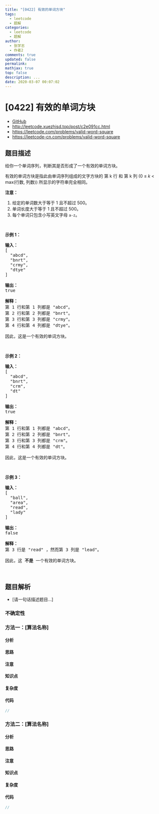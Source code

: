 ```yaml
---
title: "[0422] 有效的单词方块"
tags:
  - leetcode
  - 题解
categories:
  - leetcode
  - 题解
author:
  - 张学志
  - 作者2
comments: true
updated: false
permalink:
mathjax: true
top: false
description: ...
date: 2020-03-07 00:07:02
---
```



# [0422] 有效的单词方块
* [GitHub](https://github.com/algoboy101/LeetCodeCrowdsource/tree/master/_posts/QA/%5B0422%5D%20%E6%9C%89%E6%95%88%E7%9A%84%E5%8D%95%E8%AF%8D%E6%96%B9%E5%9D%97.md)
* http://leetcode.xuezhisd.top/post/c2e091cc.html
* https://leetcode.com/problems/valid-word-square
* https://leetcode-cn.com/problems/valid-word-square


## 题目描述

<p>给你一个单词序列，判断其是否形成了一个有效的单词方块。</p>

<p>有效的单词方块是指此由单词序列组成的文字方块的&nbsp;第 k 行 和&nbsp;第 k 列 (0 &le; <em>k</em> &lt; max(行数, 列数)) 所显示的字符串完全相同。</p>

<p><strong>注意：</strong></p>

<ol>
	<li>给定的单词数大于等于 1 且不超过 500。</li>
	<li>单词长度大于等于 1 且不超过 500。</li>
	<li>每个单词只包含小写英文字母&nbsp;<code>a-z</code>。</li>
</ol>

<p>&nbsp;</p>

<p><strong>示例 1：</strong></p>

<pre><strong>输入：</strong>
[
  &quot;abcd&quot;,
  &quot;bnrt&quot;,
  &quot;crmy&quot;,
  &quot;dtye&quot;
]

<strong>输出：</strong>
true

<strong>解释：</strong>
第 1 行和第 1 列都是 &quot;abcd&quot;。
第 2 行和第 2 列都是 &quot;bnrt&quot;。
第 3 行和第 3 列都是 &quot;crmy&quot;。
第 4 行和第 4 列都是 &quot;dtye&quot;。

因此，这是一个有效的单词方块。
</pre>

<p>&nbsp;</p>

<p><strong>示例 2：</strong></p>

<pre><strong>输入：</strong>
[
  &quot;abcd&quot;,
  &quot;bnrt&quot;,
  &quot;crm&quot;,
  &quot;dt&quot;
]

<strong>输出：</strong>
true

<strong>解释：</strong>
第 1 行和第 1 列都是 &quot;abcd&quot;。
第 2 行和第 2 列都是 &quot;bnrt&quot;。
第 3 行和第 3 列都是 &quot;crm&quot;。
第 4 行和第 4 列都是 &quot;dt&quot;。

因此，这是一个有效的单词方块。
</pre>

<p>&nbsp;</p>

<p><strong>示例 3：</strong></p>

<pre><strong>输入：</strong>
[
  &quot;ball&quot;,
  &quot;area&quot;,
  &quot;read&quot;,
  &quot;lady&quot;
]

<strong>输出：</strong>
false

<strong>解释：</strong>
第 3 行是 &quot;read&quot; ，然而第 3 列是 &quot;lead&quot;。

因此，这 <strong>不是</strong> 一个有效的单词方块。
</pre>

<p>&nbsp;</p>



## 题目解析
* [请一句话描述题目...]

### 不确定性


### 方法一：[算法名称]

#### 分析

#### 思路

#### 注意

#### 知识点

#### 复杂度

#### 代码

```cpp
//
```


### 方法二：[算法名称]

#### 分析

#### 思路

#### 注意

#### 知识点

#### 复杂度

#### 代码

```cpp
//
```


